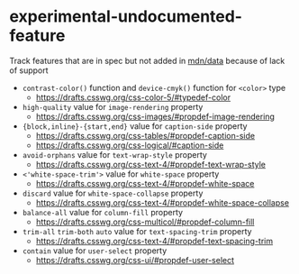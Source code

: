 # experimental-undocumented-feature

Track features that are in spec but not added in [mdn/data](https://github.com/mdn/data) because of lack of support

* `contrast-color()` function and `device-cmyk()` function for `<color>` type
  * https://drafts.csswg.org/css-color-5/#typedef-color
* `high-quality` value for `image-rendering` property
  * https://drafts.csswg.org/css-images/#propdef-image-rendering
* `{block,inline}-{start,end}` value for `caption-side` property
  * https://drafts.csswg.org/css-tables/#propdef-caption-side
  * https://drafts.csswg.org/css-logical/#caption-side
* `avoid-orphans` value for `text-wrap-style` property
  * https://drafts.csswg.org/css-text-4/#propdef-text-wrap-style
* `<'white-space-trim'>` value for `white-space` property
  * https://drafts.csswg.org/css-text-4/#propdef-white-space
* `discard` value for `white-space-collapse` property
  * https://drafts.csswg.org/css-text-4/#propdef-white-space-collapse
* `balance-all` value for `column-fill` property
  * https://drafts.csswg.org/css-multicol/#propdef-column-fill
* `trim-all` `trim-both` `auto` value for `text-spacing-trim` property
  * https://drafts.csswg.org/css-text-4/#propdef-text-spacing-trim
* `contain` value for `user-select` property
  * https://drafts.csswg.org/css-ui/#propdef-user-select
